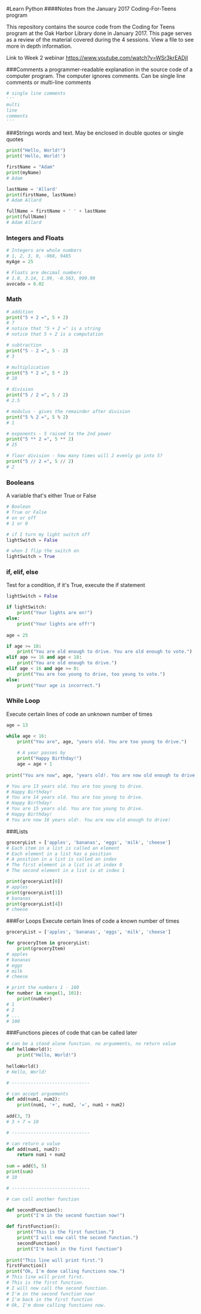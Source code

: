 #Learn Python
####Notes from the January 2017 Coding-For-Teens program

This repository contains the source code from the Coding for Teens program at the Oak Harbor Library done in January 2017. This page serves as a review of the material covered during the 4 sessions. View a file to see more in depth information.

Link to Week 2 webinar
https://www.youtube.com/watch?v=WSr3krEADjI

###Comments
a programmer-readable explanation in the source code of a computer program. The computer ignores comments. Can be single line comments or multi-line comments
```python
# single line comments
'''
multi
line
comments
'''
```

###Strings
words and text. May be enclosed in double quotes or single quotes
```python
print("Hello, World!")
print('Hello, World!')

firstName = "Adam"
print(myName)
# Adam

lastName = 'Allard'
print(firstName, lastName)
# Adam Allard

fullName = firstName + ' ' + lastName
print(fullName)
# Adam Allard
```

### Integers and Floats
```python
# Integers are whole numbers
# 1, 2, 3, 0, -968, 9485
myAge = 25

# Floats are decimal numbers
# 1.0, 3.14, 1.99, -0.563, 999.99
avocado = 6.02
```


### Math
```python
# addition
print("5 + 2 =", 5 + 2)
# 7
# notice that "5 + 2 =" is a string
# notice that 5 + 2 is a computation

# subtraction
print("5 - 2 =", 5 - 2)
# 3

# multiplication
print("5 * 2 =", 5 * 2)
# 10

# division
print("5 / 2 =", 5 / 2)
# 2.5

# modulus - gives the remainder after division
print("5 % 2 =", 5 % 2)
# 1

# exponents - 5 raised to the 2nd power
print("5 ** 2 =", 5 ** 2)
# 25

# floor division - how many times will 2 evenly go into 5?
print("5 // 2 =", 5 // 2)
# 2
```



### Booleans
A variable that's either True or False
```python
# Boolean
# True or False
# on or off
# 1 or 0

# if I turn my light switch off
lightSwitch = False

# when I flip the switch on
lightSwitch = True
```



### if, elif, else
Test for a condition, if it's True, execute the if statement
```python
lightSwitch = False

if lightSwitch:
    print("Your lights are on!")
else:
    print("Your lights are off!")
    
age = 25

if age >= 18:
    print("You are old enough to drive. You are old enough to vote.")
elif age >= 16 and age < 18:
    print("You are old enough to drive.")
elif age < 16 and age >= 0:
    print("You are too young to drive, too young to vote.")
else:
    print("Your age is incorrect.")
```


### While Loop
Execute certain lines of code an unknown number of times
```python
age = 13

while age < 16:
    print("You are", age, "years old. You are too young to drive.")
    
    # A year passes by
    print("Happy Birthday!")
    age = age + 1
    
print("You are now", age, "years old!. You are now old enough to drive!")

# You are 13 years old. You are too young to drive.
# Happy Birthday!
# You are 14 years old. You are too young to drive.
# Happy Birthday!
# You are 15 years old. You are too young to drive.
# Happy Birthday!
# You are now 16 years old!. You are now old enough to drive!
```

###Lists
```python
groceryList = ['apples', 'bananas', 'eggs', 'milk', 'cheese']
# Each item in a list is called an element
# Each element in a list has a position
# A position in a list is called an index
# The first element in a list is at index 0
# The second element in a list is at index 1

print(groceryList[0])
# apples
print(groceryList[1])
# bananas
print(groceryList[4])
# cheese
```


###For Loops
Execute certain lines of code a known number of times
```python
groceryList = ['apples', 'bananas', 'eggs', 'milk', 'cheese']

for groceryItem in groceryList:
    print(groceryItem)
# apples
# bananas
# eggs
# milk
# cheese

# print the numbers 1 - 100
for number in range(1, 101):
    print(number)
# 1
# 2
# ...
# 100
```


###Functions
pieces of code that can be called later
```python
# can be a stand alone function. no arguements, no return value
def helloWorld():
    print("Hello, World!")
    
helloWorld()
# Hello, World!

# -----------------------------

# can accept arguements
def add(num1, num2):
    print(num1, '+', num2, '=', num1 + num2)
    
add(3, 7)
# 3 + 7 = 10

# -----------------------------

# can return a value
def add(num1, num2):
    return num1 + num2
    
sum = add(5, 5)
print(sum)
# 10

# -----------------------------

# can call another function

def secondFunction():
    print("I'm in the second function now!")

def firstFunction():
    print("This is the first function.")
    print("I will now call the second function.")
    secondFunction()
    print("I'm back in the first function")
    
print("This line will print first.")
firstFunction()
print("Ok, I'm done calling functions now.")
# This line will print first.
# This is the first function.
# I will now call the second function.
# I'm in the second function now!
# I'm back in the first function
# Ok, I'm done calling functions now. 
```





